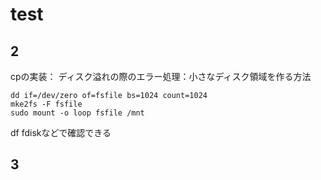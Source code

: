 # test

## 2
cpの実装：
ディスク溢れの際のエラー処理：小さなディスク領域を作る方法
```
dd if=/dev/zero of=fsfile bs=1024 count=1024
mke2fs -F fsfile
sudo mount -o loop fsfile /mnt
```
df fdiskなどで確認できる


## 3

